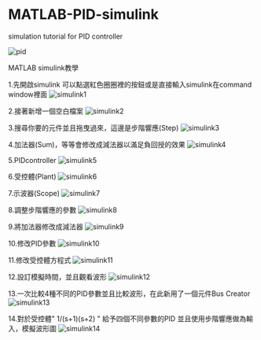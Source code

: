# MATLAB-PID-simulink
simulation tutorial for PID controller

![pid](https://cloud.githubusercontent.com/assets/13445632/12025766/f3237312-adec-11e5-949a-95b9f43ffc0a.png)

MATLAB simulink教學

1.先開啟simulink 可以點選紅色圈圈裡的按鈕或是直接輸入simulink在command window裡面
![simulink1](https://cloud.githubusercontent.com/assets/13445632/12026388/fd0ce1f4-adf3-11e5-95a6-7261372712d6.png)

2.接著新增一個空白檔案
![simulink2](https://cloud.githubusercontent.com/assets/13445632/12026389/fd319602-adf3-11e5-8a25-b172064da21a.png)

3.搜尋你要的元件並且拖曳過來，這邊是步階響應(Step)
![simulink3](https://cloud.githubusercontent.com/assets/13445632/12026390/fd34764c-adf3-11e5-9005-1f67c05a31b8.png)

4.加法器(Sum)，等等會修改成減法器以滿足負回授的效果
![simulink4](https://cloud.githubusercontent.com/assets/13445632/12026391/fd51a802-adf3-11e5-908a-d4d09a62094f.png)

5.PIDcontroller
![simulink5](https://cloud.githubusercontent.com/assets/13445632/12026400/fdb8d59a-adf3-11e5-9bcd-04e608589ec4.png)

6.受控體(Plant)
![simulink6](https://cloud.githubusercontent.com/assets/13445632/12026392/fd55f0d8-adf3-11e5-8e9f-b0b435e798b6.png)

7.示波器(Scope)
![simulink7](https://cloud.githubusercontent.com/assets/13445632/12026394/fd58a850-adf3-11e5-9c43-94305cf2925d.png)

8.調整步階響應的參數
![simulink8](https://cloud.githubusercontent.com/assets/13445632/12026393/fd57753e-adf3-11e5-9f01-c4cb1d9c8f18.png)

9.將加法器修改成減法器
![simulink9](https://cloud.githubusercontent.com/assets/13445632/12026395/fd5b111c-adf3-11e5-9955-cd1dbeadcab1.png)

10.修改PID參數
![simulink10](https://cloud.githubusercontent.com/assets/13445632/12026396/fd775174-adf3-11e5-8b0a-651d5e1fa015.png)

11.修改受控體方程式
![simulink11](https://cloud.githubusercontent.com/assets/13445632/12026397/fd7c6f74-adf3-11e5-950c-e8550aab0655.png)

12.設訂模擬時間，並且觀看波形
![simulink12](https://cloud.githubusercontent.com/assets/13445632/12026398/fd7e772e-adf3-11e5-8ca7-def7ccffc170.png)

13.一次比較4種不同的PID參數並且比較波形，在此新用了一個元件Bus Creator
![simulink13](https://cloud.githubusercontent.com/assets/13445632/12026399/fd817122-adf3-11e5-9b81-b8dc8e142d1e.png)

14.對於受控體" 1/(s+1)(s+2) " 給予四個不同參數的PID 並且使用步階響應做為輸入，模擬波形圖
![simulink14](https://cloud.githubusercontent.com/assets/13445632/12026544/ca07f364-adf5-11e5-9476-d52374a78f0c.png)



